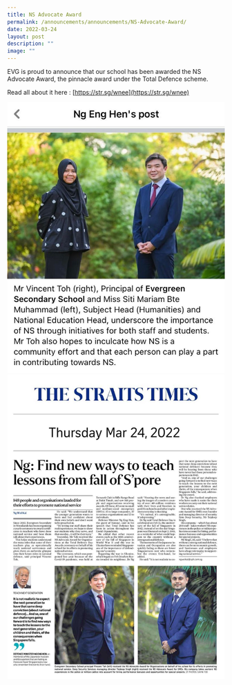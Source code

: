 ```yaml
---
title: NS Advocate Award
permalink: /announcements/announcements/NS-Advocate-Award/
date: 2022-03-24
layout: post
description: ""
image: ""
---
```

EVG is proud to announce that our school has been awarded the NS Advocate Award, the pinnacle award under the Total Defence scheme.

Read all about it here : [https://str.sg/wnee](https://str.sg/wnee)

![](/images/Resources/March%2024,%202022%20NS%20Award/N1.jpg)
![](/images/Resources/March%2024,%202022%20NS%20Award/N2.jpg)